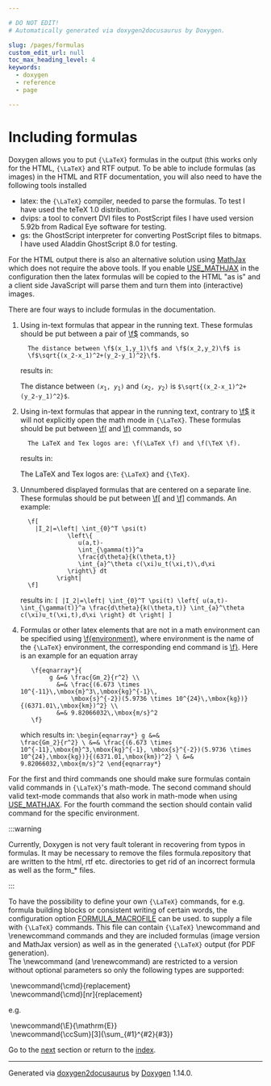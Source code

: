 ```yaml
---

# DO NOT EDIT!
# Automatically generated via doxygen2docusaurus by Doxygen.

slug: /pages/formulas
custom_edit_url: null
toc_max_heading_level: 4
keywords:
  - doxygen
  - reference
  - page

---
```


<div class="doxyPage">

# Including formulas




<p>Doxygen allows you to put <code>{\LaTeX}</code> formulas in the output (this works only for the HTML, <code>{\LaTeX}</code> and RTF output. To be able to include formulas (as images) in the HTML and RTF documentation, you will also need to have the following tools installed</p>


<ul class="doxyList ">
<li><span class="doxyComputerOutput">latex:</span> the <code>{\LaTeX}</code> compiler, needed to parse the formulas. To test I have used the teTeX 1.0 distribution.</li>
<li><span class="doxyComputerOutput">dvips:</span> a tool to convert DVI files to PostScript files I have used version 5.92b from Radical Eye software for testing.</li>
<li><span class="doxyComputerOutput">gs:</span> the GhostScript interpreter for converting PostScript files to bitmaps. I have used Aladdin GhostScript 8.0 for testing.</li>
</ul>

<p>For the HTML output there is also an alternative solution using <a href="https://www.mathjax.org">MathJax</a> which does not require the above tools. If you enable <a href="/web-doxygen/docs/pages/config/#cfg_use_mathjax">USE_MATHJAX</a> in the configuration then the latex formulas will be copied to the HTML "as is" and a client side JavaScript will parse them and turn them into (interactive) images.</p>


<p>There are four ways to include formulas in the documentation.</p>


<ol class="doxyList" type="1">
<li>Using in-text formulas that appear in the running text. These formulas should be put between a pair of <a href="/web-doxygen/docs/pages/commands/#cmdfdollar">\f$</a> commands, so


<pre><code>  The distance between \f$(x_1,y_1)\f$ and \f$(x_2,y_2)\f$ is 
  \f$\sqrt{(x_2-x_1)^2+(y_2-y_1)^2}\f$.
</code></pre>


results in:

The distance between <code>$(x_1,y_1)$</code> and <code>$(x_2,y_2)$</code> is <code>$\sqrt{(x_2-x_1)^2+(y_2-y_1)^2}$</code>. 
<br/></li>
<li>Using in-text formulas that appear in the running text, contrary to <a href="/web-doxygen/docs/pages/commands/#cmdfdollar">\f$</a> it will not explicitly open the math mode in <code>{\LaTeX}</code>. These formulas should be put between <a href="/web-doxygen/docs/pages/commands/#cmdfrndclose">\f(</a> and <a href="/web-doxygen/docs/pages/commands/#cmdfrndopen">\f)</a> commands, so


<pre><code>  The LaTeX and Tex logos are: \f(\LaTeX \f) and \f(\TeX \f).
</code></pre>


results in:

The LaTeX and Tex logos are: <code>{\LaTeX}</code> and <code>{\TeX}</code>. 
<br/></li>
<li>Unnumbered displayed formulas that are centered on a separate line. These formulas should be put between <a href="/web-doxygen/docs/pages/commands/#cmdfbropen">\f[</a> and <a href="/web-doxygen/docs/pages/commands/#cmdfbrclose">\f]</a> commands. An example:


<pre><code>  \f[
    |I_2|=\left| \int_{0}^T \psi(t) 
             \left\{ 
                u(a,t)-
                \int_{\gamma(t)}^a 
                \frac{d\theta}{k(\theta,t)}
                \int_{a}^\theta c(\xi)u_t(\xi,t)\,d\xi
             \right\} dt
          \right|
  \f]
</code></pre>


results in:          <code>\[    |I_2|=\left| \int_{0}^T \psi(t) 
             \left\{ 
                u(a,t)-
                \int_{\gamma(t)}^a 
                \frac{d\theta}{k(\theta,t)}
                \int_{a}^\theta c(\xi)u_t(\xi,t)\,d\xi
             \right\} dt
          \right|
\]</code></li>
<li>Formulas or other latex elements that are not in a math environment can be specified using <a href="/web-doxygen/docs/pages/commands/#cmdfcurlyopen">\f{environment}</a>, where <span class="doxyComputerOutput">environment</span> is the name of the <code>{\LaTeX}</code> environment, the corresponding end command is <a href="/web-doxygen/docs/pages/commands/#cmdfcurlyclose">\f}</a>. Here is an example for an equation array


<pre><code>   \f{eqnarray*}{
        g &amp;=&amp; \frac{Gm_2}{r^2} \\ 
          &amp;=&amp; \frac{(6.673 \times 10^{-11}\,\mbox{m}^3\,\mbox{kg}^{-1}\,
              \mbox{s}^{-2})(5.9736 \times 10^{24}\,\mbox{kg})}{(6371.01\,\mbox{km})^2} \\ 
          &amp;=&amp; 9.82066032\,\mbox{m/s}^2
   \f}
</code></pre>


which results in:      <code>\begin{eqnarray*}        g &amp;=&amp; \frac{Gm_2}{r^2} \\ 
          &amp;=&amp; \frac{(6.673 \times 10^{-11}\,\mbox{m}^3\,\mbox{kg}^{-1}\,
              \mbox{s}^{-2})(5.9736 \times 10^{24}\,\mbox{kg})}{(6371.01\,\mbox{km})^2} \\ 
          &amp;=&amp; 9.82066032\,\mbox{m/s}^2
\end{eqnarray*}</code></li>
</ol>

<p>For the first and third commands one should make sure formulas contain valid commands in <code>{\LaTeX}</code>'s math-mode. The second command should valid text-mode commands that also work in math-mode when using <a href="/web-doxygen/docs/pages/config/#cfg_use_mathjax">USE_MATHJAX</a>. For the fourth command the section should contain valid command for the specific environment.</p>



:::warning
<p>Currently, Doxygen is not very fault tolerant in recovering from typos in formulas. It may be necessary to remove the files <span class="doxyComputerOutput">formula.repository</span> that are written to the html, rtf etc. directories to get rid of an incorrect formula as well as the <span class="doxyComputerOutput">form_*</span> files.</p>
:::


<p>To have the possibility to define your own <code>{\LaTeX}</code> commands, for e.g. formula building blocks or consistent writing of certain words, the configuration option <a href="/web-doxygen/docs/pages/config/#cfg_formula_macrofile">FORMULA_MACROFILE</a> can be used. to supply a file with <code>{\LaTeX}</code> commands. This file can contain <code>{\LaTeX}</code> <span class="doxyComputerOutput">\newcommand</span> and <span class="doxyComputerOutput">\renewcommand</span> commands and they are included formulas (image version and MathJax version) as well as in the generated <code>{\LaTeX}</code> output (for PDF generation).
<br/>
 The <span class="doxyComputerOutput">\newcommand</span> (and <span class="doxyComputerOutput">\renewcommand</span>) are restricted to a version without optional parameters so only the following types are supported:</p>


<div class="doxyProgramListing">

<div class="doxyCodeLine"><span class="doxyNoLineNumber">&nbsp;</span><span class="doxyLineContent"><span class="doxyHighlight">\newcommand{\cmd}{replacement}</span></span></div>
<div class="doxyCodeLine"><span class="doxyNoLineNumber">&nbsp;</span><span class="doxyLineContent"><span class="doxyHighlight">\newcommand{\cmd}[nr]{replacement}</span></span></div>

</div>


<p>e.g.</p>


<div class="doxyProgramListing">

<div class="doxyCodeLine"><span class="doxyNoLineNumber">&nbsp;</span><span class="doxyLineContent"><span class="doxyHighlight">\newcommand{\E}{\mathrm{E}}</span></span></div>
<div class="doxyCodeLine"><span class="doxyNoLineNumber">&nbsp;</span><span class="doxyLineContent"><span class="doxyHighlight">\newcommand{\ccSum}[3]{\sum_{#1}^{#2}{#3}}</span></span></div>

</div>

 
Go to the <a href="/docs/pages/tables/">next</a> section or return to the
 <a href="/docs/">index</a>.


<hr/>

<p class="doxyGeneratedBy">Generated via <a href="https://github.com/xpack/doxygen2docusaurus">doxygen2docusaurus</a> by <a href="https://www.doxygen.nl">Doxygen</a> 1.14.0.</p>

</div>
